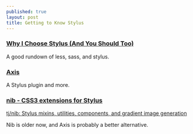 ```yaml
---
published: true
layout: post
title: Getting to Know Stylus
---
```



### [Why I Choose Stylus (And You Should Too)](http://webdesign.tutsplus.com/articles/why-i-choose-stylus-and-you-should-too--webdesign-18412)

A good rundown of less, sass, and stylus.


### [Axis](http://axis.netlify.com/)

A Stylus plugin and more.


### [nib - CSS3 extensions for Stylus](https://tj.github.io/nib/)

[tj/nib: Stylus mixins, utilities, components, and gradient image generation](https://github.com/tj/nib)

Nib is older now, and Axis is probably a better alternative.



